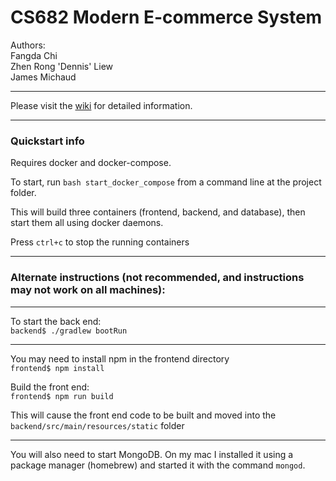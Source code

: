 # CS682 Modern E-commerce System

Authors:  
Fangda Chi  
Zhen Rong 'Dennis' Liew  
James Michaud

---
Please visit the [wiki](https://github.com/JamesEdMichaud/UMBCS682Ecom/wiki) for detailed information.
  
---
### Quickstart info

Requires docker and docker-compose.  

To start, run `bash start_docker_compose` from a command line at the project folder.  

This will build three containers (frontend, backend, and database), then start them all using docker daemons.  

Press `ctrl+c` to stop the running containers

---

### Alternate instructions (not recommended, and instructions may not work on all machines):

---

To start the back end:  
`backend$ ./gradlew bootRun`

---

You may need to install npm in the frontend directory  
`frontend$ npm install`  

Build the front end:  
`frontend$ npm run build`  

This will cause the front end code to be built and moved into the `backend/src/main/resources/static` folder

---

You will also need to start MongoDB. On my mac I installed it using a package manager (homebrew) and started it with the command `mongod`.  
